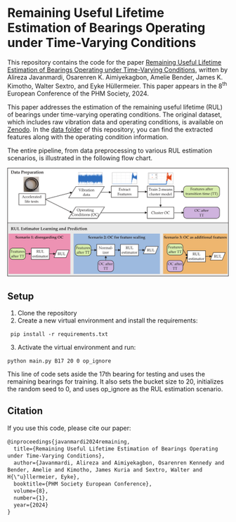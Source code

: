 # Remaining Useful Lifetime Estimation of Bearings Operating under Time-Varying Conditions

This repository contains the code for the paper [Remaining Useful Lifetime Estimation of Bearings Operating under Time-Varying Conditions](https://papers.phmsociety.org/index.php/phme/article/view/4101),
written by Alireza Javanmardi, Osarenren K. Aimiyekagbon,  Amelie Bender, James K. Kimotho, Walter Sextro, and Eyke Hüllermeier.
This paper appears in the $8^\text{th}$ European Conference of the PHM Society, 2024.

This paper addresses the estimation of the remaining useful lifetime (RUL) of bearings under time-varying operating conditions. The original dataset, which includes raw vibration data and operating conditions, is available on [Zenodo](https://doi.org/10.5281/zenodo.10805042). In the [data folder](./data/LDM/) of this repository, you can find the extracted features along with the operating condition information.

The entire pipeline, from data preprocessing to various RUL estimation scenarios, is illustrated in the following flow chart. 

![image](flowchart.png "Flow chart of the proposed method")
## Setup
1. Clone the repository
2. Create a new virtual environment and install the requirements:
```shell
 pip install -r requirements.txt
```
3. Activate the virtual environment and run:
  ```shell
 python main.py B17 20 0 op_ignore
 ```
This line of code sets aside the 17th bearing for testing and uses the remaining bearings for training. It also sets the bucket size to 20, initializes the random seed to 0, and uses op_ignore as the RUL estimation scenario. 

## Citation

If you use this code, please cite our paper:

```
@inproceedings{javanmardi2024remaining,
  title={Remaining Useful Lifetime Estimation of Bearings Operating under Time-Varying Conditions},
  author={Javanmardi, Alireza and Aimiyekagbon, Osarenren Kennedy and Bender, Amelie and Kimotho, James Kuria and Sextro, Walter and H{\"u}llermeier, Eyke},
  booktitle={PHM Society European Conference},
  volume={8},
  number={1},
  year={2024}
}

```
